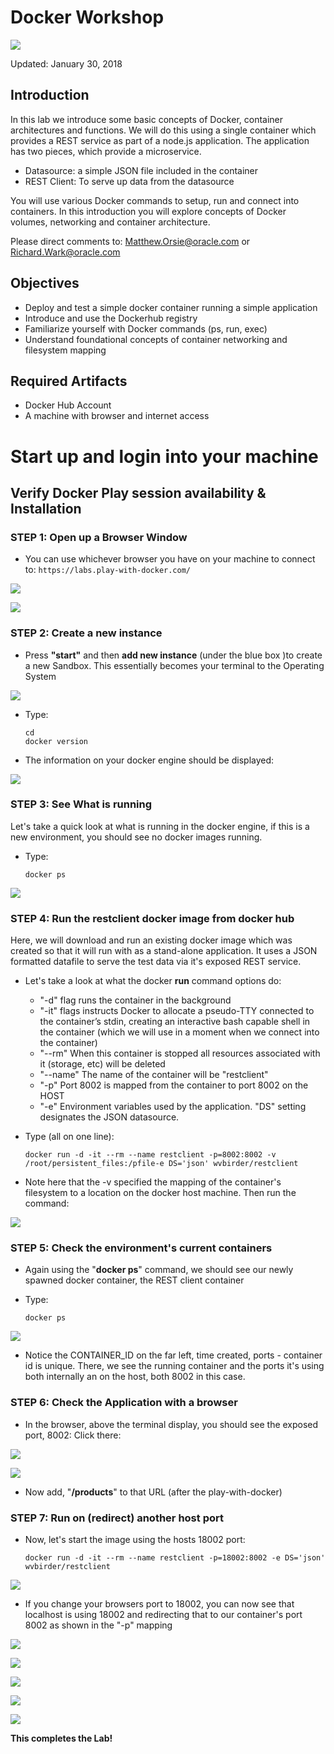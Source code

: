 # Docker Workshop

![](images/100Mac/Title100.png) 

Updated: January 30, 2018

## Introduction

In this lab we introduce some basic concepts of Docker, container architectures and functions.  We will do this using a single container which provides a REST service as part of a node.js application.  The application has two pieces, which provide a microservice.

- Datasource: a simple JSON file included in the container
- REST Client: To serve up data from the datasource

You will use various Docker commands to setup, run and connect into containers. In this introduction you will explore concepts of Docker volumes, networking and container architecture.

Please direct comments to: Matthew.Orsie@oracle.com or Richard.Wark@oracle.com

## Objectives

- Deploy and test a simple docker container running a simple application
- Introduce and use the Dockerhub registry
- Familiarize yourself with Docker commands (ps, run, exec)
- Understand foundational concepts of container networking and filesystem mapping

## Required Artifacts

- Docker Hub Account
- A machine with browser and internet access

# Start up and login into your machine

## Verify Docker Play session availability & Installation

### **STEP 1**: Open up a Browser Window

- You can use whichever browser you have on your machine to connect to: `https://labs.play-with-docker.com/`

![](images/100Pwd/Picture100-2.png)

![](images/100Pwd/Picture100-3.png)

### **STEP 2**: Create a new instance

- Press **"start"** and then **add new instance** (under the blue box )to create a new Sandbox.  This essentially becomes your terminal to the Operating System

![](images/100Pwd/Picture100-4.png)

- Type:

    ```
    cd
    docker version
    ```

- The information on your docker engine should be displayed:

![](images/100Pwd/Picture100-5.png)

### **STEP 3**: See What is running

Let's take a quick look at what is running in the docker engine, if this is a new environment, you should see no docker images running.

- Type:

    ```
    docker ps
    ```

![](images/100Pwd/Picture100-6.png)

### **STEP 4**: Run the restclient docker image from docker hub

Here, we will download and run an existing docker image which was created so that it will run with as a stand-alone application.  It uses a JSON formatted datafile to serve the test data via it's exposed REST service.

- Let's take a look at what the docker **run** command options do:
    - "-d" flag runs the container in the background
    - "-it" flags instructs Docker to allocate a pseudo-TTY connected to the
    container’s stdin, creating an interactive bash capable shell in the container (which we will use in a moment when we connect into the container)
    - "--rm" When this container is stopped all resources associated with it (storage, etc) will be deleted
    - "--name" The name of the container will be "restclient"
    - "-p" Port 8002 is mapped from the container to port 8002 on the HOST
    - "-e" Environment variables used by the application. "DS" setting designates the JSON datasource.

- Type (all on one line):

    ```
    docker run -d -it --rm --name restclient -p=8002:8002 -v /root/persistent_files:/pfile-e DS='json' wvbirder/restclient
    ```

- Note here that the -v specified the mapping of the container's filesystem to a location on the docker host machine. Then run the command:

![](images/100Pwd/Picture100-7.png)

### **STEP 5**: Check the environment's current containers

- Again using the "**docker ps**" command, we should see our newly spawned docker container, the REST client container

- Type:

    ```
    docker ps
    ```

![](images/100Pwd/Picture100-8.png)

- Notice the CONTAINER_ID on the far left, time created, ports - container id is unique. There, we see the running container and the ports it's using both internally an on the host, both 8002 in this case.

### **STEP 6**: Check the Application with a browser

- In the browser, above the terminal display, you should see the exposed port, 8002: Click there:

![](images/100Pwd/Picture100-9.png)

![](images/100Pwd/Picture100-10.png)


- Now add, "**/products**" to that URL (after the play-with-docker)

[](images/100Pwd/Picture100-11.png)

### **STEP 7**: Run on (redirect) another host port

- Now, let's start the image using the hosts 18002 port:

    ```
    docker run -d -it --rm --name restclient -p=18002:8002 -e DS='json' wvbirder/restclient
    ```

![](images/100Pwd/Picture100-12.png)

- If you change your browsers port to 18002, you can now see that localhost is using 18002 and redirecting that to our container's port 8002 as shown in the "-p" mapping


![](images/100Pwd/Picture100-13.png)

![](images/100Pwd/Picture100-14.png)

![](images/100Pwd/Picture100-15.png)

![](images/100Pwd/Picture100-16.png)

![](images/100Pwd/Picture100-17.png)

**This completes the Lab!**
